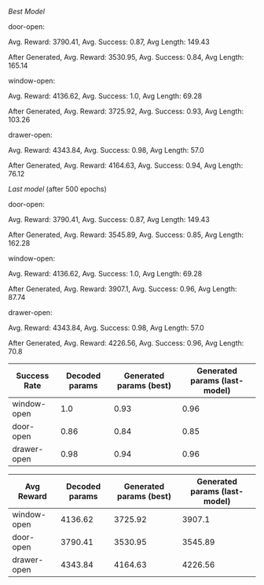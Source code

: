 *Best Model*

door-open:

Avg. Reward: 3790.41, Avg. Success: 0.87, Avg Length: 149.43

After Generated, Avg. Reward: 3530.95, Avg. Success: 0.84, Avg Length: 165.14


window-open:

Avg. Reward: 4136.62, Avg. Success: 1.0, Avg Length: 69.28

After Generated, Avg. Reward: 3725.92, Avg. Success: 0.93, Avg Length: 103.26


drawer-open:

Avg. Reward: 4343.84, Avg. Success: 0.98, Avg Length: 57.0

After Generated, Avg. Reward: 4164.63, Avg. Success: 0.94, Avg Length: 76.12


*Last model* (after 500 epochs)

door-open:

Avg. Reward: 3790.41, Avg. Success: 0.87, Avg Length: 149.43

After Generated, Avg. Reward: 3545.89, Avg. Success: 0.85, Avg Length: 162.28


window-open:

Avg. Reward: 4136.62, Avg. Success: 1.0, Avg Length: 69.28

After Generated, Avg. Reward: 3907.1, Avg. Success: 0.96, Avg Length: 87.74


drawer-open:

Avg. Reward: 4343.84, Avg. Success: 0.98, Avg Length: 57.0

After Generated, Avg. Reward: 4226.56, Avg. Success: 0.96, Avg Length: 70.8



| Success Rate | Decoded params | Generated params (best) | Generated params (last-model) |
|---|---|---|---|
| window-open | 1.0 | 0.93 | 0.96 |
| door-open   | 0.86 | 0.84 | 0.85 |
| drawer-open | 0.98 | 0.94 | 0.96 |


| Avg Reward | Decoded params | Generated params (best) | Generated params (last-model) |
|---|---|---|---|
| window-open | 4136.62 | 3725.92 | 3907.1 |
| door-open   | 3790.41 | 3530.95 | 3545.89 |
| drawer-open | 4343.84 | 4164.63 | 4226.56 |